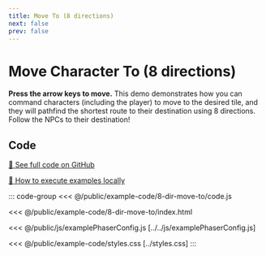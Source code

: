 ```yaml
---
title: Move To (8 directions)
next: false
prev: false
---
```


<script setup>
import ExampleFrame from '../../components/ExampleFrame.vue';
</script>

# Move Character To (8 directions)

**Press the arrow keys to move.** This demo demonstrates how you can command characters (including the player) to move to the desired tile, and they will pathfind the shortest route to their destination using 8 directions. Follow the NPCs to their destination!

<ExampleFrame :src="'../../example-code/8-dir-move-to/index.html'" />

## Code

[:link: See full code on GitHub](https://github.com/Annoraaq/grid-engine/tree/master/docs/public/example-code/8-dir-move-to)

[:open_book: How to execute examples locally](../../p/execute-examples-locally/index.html)

::: code-group
<<< @/public/example-code/8-dir-move-to/code.js

<<< @/public/example-code/8-dir-move-to/index.html

<<< @/public/js/examplePhaserConfig.js [../../js/examplePhaserConfig.js]

<<< @/public/example-code/styles.css [../styles.css]
:::
